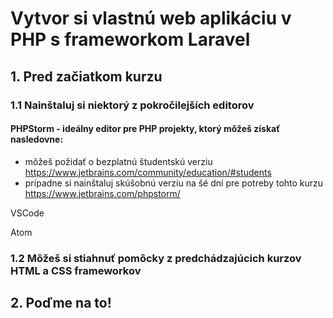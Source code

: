 # Vytvor si vlastnú web aplikáciu v PHP s frameworkom Laravel

## 1. Pred začiatkom kurzu

### 1.1 Nainštaluj si niektorý z pokročilejších editorov

#### PHPStorm - ideálny editor pre PHP projekty, ktorý môžeš získať nasledovne:

- môžeš požidať o bezplatnú študentskú verziu https://www.jetbrains.com/community/education/#students
- prípadne si nainštaluj skúšobnú verziu na šé dní pre potreby tohto kurzu https://www.jetbrains.com/phpstorm/

VSCode 

Atom

### 1.2 Môžeš si stiahnuť pomôcky z predchádzajúcich kurzov HTML a CSS frameworkov

## 2. Poďme na to!



